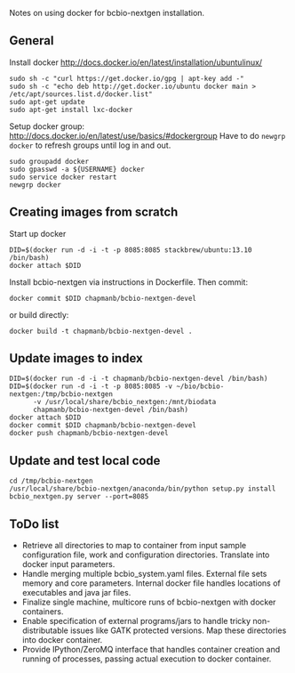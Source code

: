 Notes on using docker for bcbio-nextgen installation.

## General

Install docker http://docs.docker.io/en/latest/installation/ubuntulinux/

    sudo sh -c "curl https://get.docker.io/gpg | apt-key add -"
    sudo sh -c "echo deb http://get.docker.io/ubuntu docker main > /etc/apt/sources.list.d/docker.list"
    sudo apt-get update
    sudo apt-get install lxc-docker

Setup docker group: http://docs.docker.io/en/latest/use/basics/#dockergroup
Have to do `newgrp docker` to refresh groups until log in and out.

    sudo groupadd docker
    sudo gpasswd -a ${USERNAME} docker
    sudo service docker restart
    newgrp docker

## Creating images from scratch

Start up docker

    DID=$(docker run -d -i -t -p 8085:8085 stackbrew/ubuntu:13.10 /bin/bash)
    docker attach $DID

Install bcbio-nextgen via instructions in Dockerfile. Then commit:

    docker commit $DID chapmanb/bcbio-nextgen-devel

or build directly:

    docker build -t chapmanb/bcbio-nextgen-devel .

## Update images to index

    DID=$(docker run -d -i -t chapmanb/bcbio-nextgen-devel /bin/bash)
    DID=$(docker run -d -i -t -p 8085:8085 -v ~/bio/bcbio-nextgen:/tmp/bcbio-nextgen
          -v /usr/local/share/bcbio_nextgen:/mnt/biodata
          chapmanb/bcbio-nextgen-devel /bin/bash)
    docker attach $DID
    docker commit $DID chapmanb/bcbio-nextgen-devel
    docker push chapmanb/bcbio-nextgen-devel

## Update and test local code

    cd /tmp/bcbio-nextgen
    /usr/local/share/bcbio-nextgen/anaconda/bin/python setup.py install
    bcbio_nextgen.py server --port=8085

## ToDo list

- Retrieve all directories to map to container from input sample configuration file,
  work and configuration directories. Translate into docker input parameters.
- Handle merging multiple bcbio_system.yaml files. External file sets memory and
  core parameters. Internal docker file handles locations of executables and
  java jar files.
- Finalize single machine, multicore runs of bcbio-nextgen with docker containers.
- Enable specification of external programs/jars to handle tricky non-distributable
  issues like GATK protected versions. Map these directories into docker container.
- Provide IPython/ZeroMQ interface that handles container creation and running
  of processes, passing actual execution to docker container.
